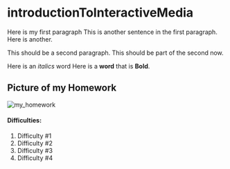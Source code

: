 # introductionToInteractiveMedia
Here is my first paragraph
This is another sentence in the first paragraph.
Here is another.

This should be a second paragraph. 
This should be part of the second now.

Here is an *italics* word
Here is a **word** that is **Bold**.

## Picture of my Homework

![my_homework](picture.jpg)

#### Difficulties:
1. Difficulty #1
1. Difficulty #2
1. Difficulty #3
1. Difficulty #4
